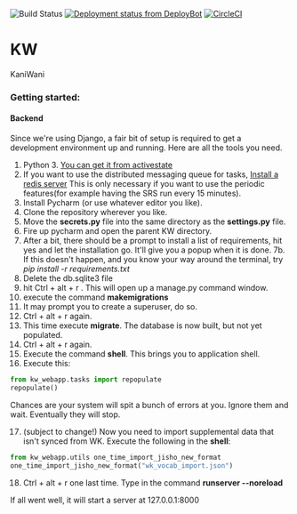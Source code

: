 ![Build Status](https://travis-ci.org/Kaniwani/KW-Backend.svg)
[![Deployment status from DeployBot](https://kaniwani.deploybot.com/badge/66802254069768/57929.svg)](http://deploybot.com)
[![CircleCI](https://circleci.com/gh/Kaniwani/kw-backend.svg?style=svg)](https://circleci.com/gh/Kaniwani/kw-backend)

# KW
KaniWani

### Getting started:
#### Backend
Since we're using Django, a fair bit of setup is required to get a development environment up and running. Here are all the tools you need.

1. Python 3. [You can get it from activestate](http://www.activestate.com/activepython/downloads)
2. If you want to use the distributed messaging queue for tasks, [Install a redis server](http://redis.io/) This is only necessary if you want to use the periodic features(for example having the SRS run every 15 minutes).
3. Install Pycharm (or use whatever editor you like).
4. Clone the repository wherever you like.
5. Move the **secrets.py** file into the same directory as the **settings.py** file.
6. Fire up pycharm and open the parent KW directory.
7. After a bit, there should be a prompt to install a list of requirements, hit yes and let the installation go. It'll give you a popup when it is done.
7b. If this doesn't happen, and you know your way around the terminal, try *pip install -r requirements.txt*
8. Delete the db.sqlite3 file
9. hit Ctrl + alt + r . This will open up a manage.py command window.
10. execute the command **makemigrations**
11. It may prompt you to create a superuser, do so.
12. Ctrl + alt + r again.
13. This time execute **migrate**. The database is now built, but not yet populated.
14. Ctrl + alt + r again.
15. Execute the command **shell**. This brings you to application shell.
16. Execute this:

```python
from kw_webapp.tasks import repopulate
repopulate()
```
Chances are your system will spit a bunch of errors at you. Ignore them and wait. Eventually they will stop.

17. (subject to change!) Now you need to import supplemental data that isn't synced from WK. Execute the following in the **shell**:
```python
from kw_webapp.utils one_time_import_jisho_new_format
one_time_import_jisho_new_format("wk_vocab_import.json")
```

18. Ctrl + alt + r one last time. Type in the command **runserver --noreload**

If all went well, it will start a server at 127.0.0.1:8000

